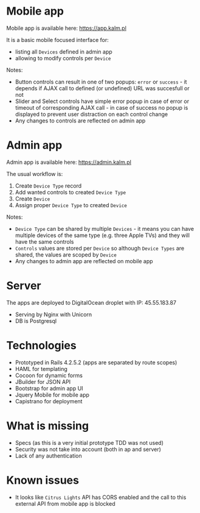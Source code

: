 # Mobile app

Mobile app is available here: https://app.kalm.pl

It is a basic mobile focused interface for:
* listing all `Devices` defined in admin app
* allowing to modify controls per `Device`

Notes:

* Button controls can result in one of two popups: `error` or `success` - it depends if AJAX call to defined (or undefined) URL was succesfull or not
* Slider and Select controls have simple error popup in case of error or timeout of corresponding AJAX call - in case of success no popup is displayed to prevent user distraction on each control change
* Any changes to controls are reflected on admin app

# Admin app

Admin app is available here: https://admin.kalm.pl

The usual workflow is:
1. Create `Device Type` record
2. Add wanted controls to created `Device Type`
3. Create `Device`
4. Assign proper `Device Type` to created `Device`

Notes:

* `Device Type` can be shared by multiple `Devices` - it means you can have multiple devices of the same type (e.g. three Apple TVs) and they will have the same controls
* `Controls` values are stored per `Device` so although `Device Types` are shared, the values are scoped by `Device`
* Any changes to admin app are reflected on mobile app

# Server

The apps are deployed to DigitalOcean droplet with IP: 45.55.183.87
* Serving by Nginx with Unicorn
* DB is Postgresql

# Technologies

* Prototyped in Rails 4.2.5.2 (apps are separated by route scopes)
* HAML for templating
* Cocoon for dynamic forms
* JBuilder for JSON API
* Bootstrap for admin app UI
* Jquery Mobile for mobile app
* Capistrano for deployment

# What is missing

* Specs (as this is a very initial prototype TDD was not used)
* Security was not take into account (both in ap and server)
* Lack of any authentication

# Known issues

* It looks like `Citrus Lights` API has CORS enabled and the call to this external API from mobile app is blocked
